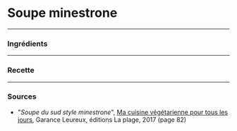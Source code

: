 
# Soupe minestrone

---

### Ingrédients

---

### Recette

---

### Sources

* "*Soupe du sud style minestrone*", [Ma cuisine végétarienne pour tous les jours](https://www.laplage.fr/catalogue/ma-cuisine-vegetarienne-pour-tous-les-jours-garance-leureux-2/), Garance Leureux, éditions La plage, 2017 (page 82)

